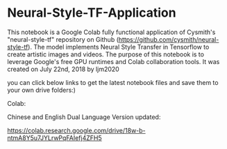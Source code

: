 # Neural-Style-TF-Application
This notebook is a Google Colab fully functional application of Cysmith's "neural-style-tf" repository on Github (https://github.com/cysmith/neural-style-tf).
The model implements Neural Style Transfer in Tensorflow to create artistic images and videos. 
The purpose of this notebook is to leverage Google's free GPU runtimes and Colab collaboration tools. It was created on July 22nd, 2018 by ljm2020

you can click below links to get the latest notebook files and save them to your own drive folders:)

Colab:

Chinese and English Dual Language Version updated:

https://colab.research.google.com/drive/18w-b-ntmA8Y5u7JYLrwPqFAIefj4ZFH5
